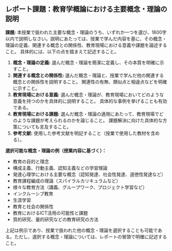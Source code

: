 ## レポート課題：教育学概論における主要概念・理論の説明

**課題:** 本授業で扱われた主要な概念・理論のうち、いずれか一つを選び、1600字以内で説明しなさい。説明にあたっては、授業で学んだ内容を基に、その概念・理論の定義、関連する概念との関係性、教育現場における意義や課題を論述すること。  具体的には、以下の点を踏まえて記述すること。

1. **概念・理論の定義:** 選んだ概念・理論を簡潔に定義し、その本質を明確に示すこと。
2. **関連する概念との関係性:** 選んだ概念・理論と、授業で学んだ他の関連する概念との関係性を説明すること。  関連性の有無、類似点と相違点などを明確に示すこと。
3. **教育現場における意義:** 選んだ概念・理論が、教育現場においてどのような意義を持つのかを具体的に説明すること。  具体的な事例を挙げることも有効である。
4. **教育現場における課題:** 選んだ概念・理論の適用にあたって、教育現場でどのような課題が考えられるのかを論じること。  課題解決に向けた具体的な方策についても言及すること。
5. **参考文献:** 使用した参考文献を明記すること（授業で使用した教材を含める）。


**選択可能な概念・理論の例（授業内容に基づく）：**

* 教育の目的と理念
* 構成主義、行動主義、認知主義などの学習理論
* 発達心理学における主要な概念（認知発達、社会性発達、道徳性発達など）
* 教育課程編成の理論（スパイラルカリキュラムなど）
* 様々な教育方法（講義、グループワーク、プロジェクト学習など）
* インクルーシブ教育
* 生涯学習
* 教育と社会の関係性
* 教育におけるICT活用の可能性と課題
* 質的研究、量的研究などの教育研究の方法


上記は例示であり、授業で扱われた他の概念・理論を選択することも可能である。ただし、選択する概念・理論については、レポートの冒頭で明確に記述すること。
